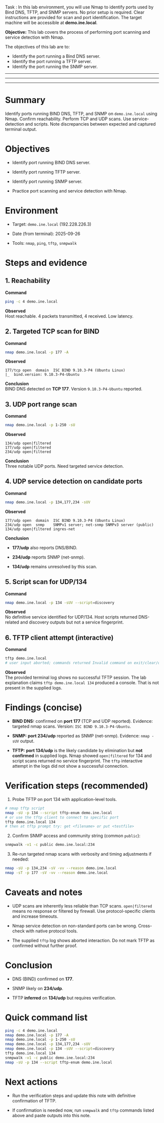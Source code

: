  Task : In this lab environment, you will use Nmap to identify ports used by Bind DNS, TFTP, and SNMP servers. No prior setup is required. Clear instructions are provided for scan and port identification. The target machine will be accessible at **demo.ine.local**.

**Objective:** This lab covers the process of performing port scanning and service detection with Nmap.

The objectives of this lab are to:

- Identify the port running a Bind DNS server.
- Identify the port running a TFTP server.
- Identify the port running the SNMP server.

---
---
---


# Summary

Identify ports running BIND DNS, TFTP, and SNMP on `demo.ine.local` using Nmap. Confirm reachability. Perform TCP and UDP scans. Use service-detection and scripts. Note discrepancies between expected and captured terminal output.

# Objectives

- Identify port running BIND DNS server.
    
- Identify port running TFTP server.
    
- Identify port running SNMP server.
    
- Practice port scanning and service detection with Nmap.
    

# Environment

- Target: `demo.ine.local` (192.228.226.3)
    
- Date (from terminal): 2025-09-26
    
- Tools: `nmap`, `ping`, `tftp`, `snmpwalk`
    

# Steps and evidence

## 1. Reachability

**Command**

```bash
ping -c 4 demo.ine.local
```

**Observed**  
Host reachable. 4 packets transmitted, 4 received. Low latency.

## 2. Targeted TCP scan for BIND

**Command**

```bash
nmap demo.ine.local -p 177 -A
```

**Observed**

```
177/tcp open  domain  ISC BIND 9.10.3-P4 (Ubuntu Linux)
|_  bind.version: 9.10.3-P4-Ubuntu
```

**Conclusion**  
BIND DNS detected on **TCP 177**. Version `9.10.3-P4-Ubuntu` reported.

## 3. UDP port range scan

**Command**

```bash
nmap demo.ine.local -p 1-250 -sU
```

**Observed**

```
134/udp open|filtered
177/udp open|filtered
234/udp open|filtered
```

**Conclusion**  
Three notable UDP ports. Need targeted service detection.

## 4. UDP service detection on candidate ports

**Command**

```bash
nmap demo.ine.local -p 134,177,234 -sUV
```

**Observed**

```
177/udp open  domain  ISC BIND 9.10.3-P4 (Ubuntu Linux)
234/udp open  snmp    SNMPv1 server; net-snmp SNMPv3 server (public)
134/udp open|filtered ingres-net
```

**Conclusion**

- **177/udp** also reports DNS/BIND.
    
- **234/udp** reports SNMP (net-snmp).
    
- **134/udp** remains unresolved by this scan.
    

## 5. Script scan for UDP/134

**Command**

```bash
nmap demo.ine.local -p 134 -sUV --script=discovery
```

**Observed**  
No definitive service identified for UDP/134. Host scripts returned DNS-related and discovery outputs but not a service fingerprint.

## 6. TFTP client attempt (interactive)

**Command**

```bash
tftp demo.ine.local
# user input aborted; commands returned Invalid command on exit/clear/quit
```

**Observed**  
The provided terminal log shows no successful TFTP session. The lab explanation claims `tftp demo.ine.local 134` produced a console. That is not present in the supplied logs.

# Findings (concise)

- **BIND DNS:** confirmed on **port 177** (TCP and UDP reported). Evidence: targeted nmap scans. Version: `ISC BIND 9.10.3-P4-Ubuntu`.
    
- **SNMP:** **port 234/udp** reported as SNMP (net-snmp). Evidence: `nmap -sUV` output.
    
- **TFTP:** **port 134/udp** is the likely candidate by elimination but **not confirmed** in supplied logs. Nmap showed `open|filtered` for 134 and script scans returned no service fingerprint. The `tftp` interactive attempt in the logs did not show a successful connection.
    

# Verification steps (recommended)

1. Probe TFTP on port 134 with application-level tools.
    

```bash
# nmap tftp script
nmap -sU -p 134 --script tftp-enum demo.ine.local
# or use the tftp client to connect to specific port
tftp demo.ine.local 134
# then at tftp prompt try: get <filename> or put <testfile>
```

2. Confirm SNMP access and community string (common `public`):
    

```bash
snmpwalk -v1 -c public demo.ine.local:234
```

3. Re-run targeted nmap scans with verbosity and timing adjustments if needed:
    

```bash
nmap -sU -p 134,234 -sV -vv --reason demo.ine.local
nmap -sT -p 177 -sV -vv --reason demo.ine.local
```

# Caveats and notes

- UDP scans are inherently less reliable than TCP scans. `open|filtered` means no response or filtered by firewall. Use protocol-specific clients and increase timeouts.
    
- Nmap service detection on non-standard ports can be wrong. Cross-check with native protocol tools.
    
- The supplied `tftp` log shows aborted interaction. Do not mark TFTP as confirmed without further proof.
    

# Conclusion

- DNS (BIND) confirmed on **177**.
    
- SNMP likely on **234/udp**.
    
- TFTP **inferred** on **134/udp** but requires verification.
    

# Quick command list

```bash
ping -c 4 demo.ine.local
nmap demo.ine.local -p 177 -A
nmap demo.ine.local -p 1-250 -sU
nmap demo.ine.local -p 134,177,234 -sUV
nmap demo.ine.local -p 134 -sUV --script=discovery
tftp demo.ine.local 134
snmpwalk -v1 -c public demo.ine.local:234
nmap -sU -p 134 --script tftp-enum demo.ine.local
```

# Next actions

- Run the verification steps and update this note with definitive confirmation of TFTP.
    
- If confirmation is needed now, run `snmpwalk` and `tftp` commands listed above and paste outputs into this note.